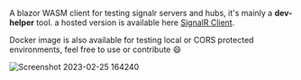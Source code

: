 A blazor WASM client for testing signalr servers and hubs, it's mainly a **dev-helper** tool. a hosted version is available here [SignalR Client](https://brave-pebble-025804403.2.azurestaticapps.net/).

Docker image is also available for testing local or CORS protected environments, feel free to use or contribute :smile:


![Screenshot 2023-02-25 164240](https://user-images.githubusercontent.com/36865821/221363010-f5de4100-a042-4704-bac2-9e2903fabab2.png)
